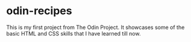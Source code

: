 # odin-recipes

This is my first project from The Odin Project. It showcases some of the basic HTML and CSS skills that I have learned till now.